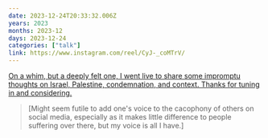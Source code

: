 ```yaml
---
date: 2023-12-24T20:33:32.006Z
years: 2023
months: 2023-12
days: 2023-12-24
categories: ["talk"]
link: https://www.instagram.com/reel/CyJ-_coMTrV/
---
```

[On a whim, but a deeply felt one, I went live to share some impromptu thoughts on Israel, Palestine, condemnation, and context. Thanks for tuning in and considering.](https://www.instagram.com/reel/CyJ-_coMTrV/)

> [Might seem futile to add one's voice to the cacophony of others on social media, especially as it makes little difference to people suffering over there, but my voice is all I have.]
